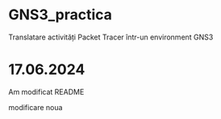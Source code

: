 # GNS3_practica
 Translatare activități Packet Tracer într-un environment GNS3


 # 17.06.2024
 Am modificat README


modificare noua